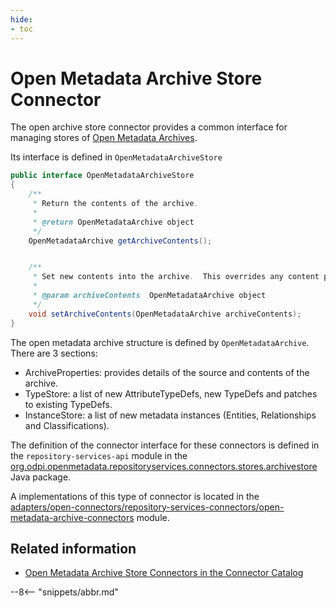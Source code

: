 ```yaml
---
hide:
- toc
---
```


<!-- SPDX-License-Identifier: CC-BY-4.0 -->
<!-- Copyright Contributors to the ODPi Egeria project. -->

# Open Metadata Archive Store Connector

The open archive store connector provides a common interface
for managing stores of [Open Metadata Archives](/egeria-docs/concepts/open-metadata-archive).

Its interface is defined in `OpenMetadataArchiveStore`

```java
public interface OpenMetadataArchiveStore
{
    /**
     * Return the contents of the archive.
     *
     * @return OpenMetadataArchive object
     */
    OpenMetadataArchive getArchiveContents();


    /**
     * Set new contents into the archive.  This overrides any content previously stored.
     *
     * @param archiveContents  OpenMetadataArchive object
     */
    void setArchiveContents(OpenMetadataArchive archiveContents);
}
```

The open metadata archive structure is defined by `OpenMetadataArchive`.
There are 3 sections:
  - ArchiveProperties: provides details of the source and contents of the archive.
  - TypeStore: a list of new AttributeTypeDefs, new TypeDefs and patches to existing TypeDefs.
  - InstanceStore: a list of new metadata instances (Entities, Relationships and Classifications).

The definition of the connector interface for these connectors is
defined in the `repository-services-api` module
in the [org.odpi.openmetadata.repositoryservices.connectors.stores.archivestore](https://github.com/odpi/egeria/tree/master/open-metadata-implementation/repository-services/repository-services-apis/src/main/java/org/odpi/openmetadata/repositoryservices/connectors/stores/archivestore) Java package.

A implementations of this type of connector is located in the
[adapters/open-connectors/repository-services-connectors/open-metadata-archive-connectors](https://github.com/odpi/egeria/tree/master/open-metadata-implementation/adapters/open-connectors/repository-services-connectors/open-metadata-archive-connectors)
module.

## Related information

- [Open Metadata Archive Store Connectors in the Connector Catalog](/egeria-docs/connectors/#runtime-connectors)
 
--8<-- "snippets/abbr.md"
